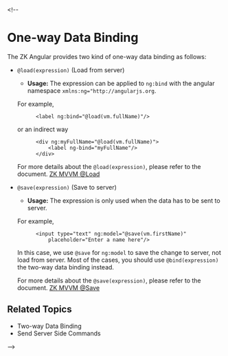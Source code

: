 <markdown><!--
# One-way Data Binding

The ZK Angular provides two kind of one-way data binding as follows:

* `@load(expression)` (Load from server)
	 - **Usage:** The expression can be applied to `ng:bind` with the angular namespace `xmlns:ng="http://angularjs.org`.
	 
	 For example,
	 	 
	 		<label ng:bind="@load(vm.fullName)"/>
	 	
	 or an indirect way
	 
	 		<div ng:myFullName="@load(vm.fullName)">
	 			<label ng-bind="myFullName"/>
	 		</div>
	 
	 For more details about the `@load(expression)`, please refer to the document. <a href="http://books.zkoss.org/wiki/ZK%20Developer's%20Reference/MVVM/Syntax/Data%20Binding/@load" target="_blank">ZK MVVM @Load</a>
	 
* `@save(expression)` (Save to server)
	 - **Usage:** The expression is only used when the data has to be sent to server.
	 
	 For example,
	 
	 		<input type="text" ng:model="@save(vm.firstName)"
				placeholder="Enter a name here"/>

	In this case, we use `@save` for `ng:model` to save the change to server,
	not load from server. Most of the cases, you should use `@bind(expression)` the two-way data binding instead.
	
	For more details about the `@save(expression)`, please refer to the document. <a href="http://books.zkoss.org/wiki/ZK%20Developer's%20Reference/MVVM/Syntax/Data%20Binding/@save" target="_blank">ZK MVVM @Save</a>

## Related Topics

* <a ng-click="setSelectedItem('two_way')">Two-way Data Binding</a>
* <a ng-click="setSelectedItem('commands')">Send Server Side Commands</a>

--></markdown>